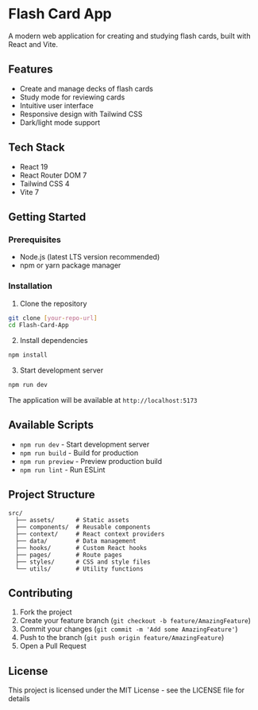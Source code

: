 # Flash Card App

A modern web application for creating and studying flash cards, built with React and Vite.

## Features

- Create and manage decks of flash cards
- Study mode for reviewing cards
- Intuitive user interface
- Responsive design with Tailwind CSS
- Dark/light mode support

## Tech Stack

- React 19
- React Router DOM 7
- Tailwind CSS 4
- Vite 7

## Getting Started

### Prerequisites

- Node.js (latest LTS version recommended)
- npm or yarn package manager

### Installation

1. Clone the repository
```sh
git clone [your-repo-url]
cd Flash-Card-App
```

2. Install dependencies
```sh
npm install
```

3. Start development server
```sh
npm run dev
```

The application will be available at `http://localhost:5173`

## Available Scripts

- `npm run dev` - Start development server
- `npm run build` - Build for production
- `npm run preview` - Preview production build
- `npm run lint` - Run ESLint

## Project Structure

```
src/
  ├── assets/      # Static assets
  ├── components/  # Reusable components
  ├── context/     # React context providers
  ├── data/        # Data management
  ├── hooks/       # Custom React hooks
  ├── pages/       # Route pages
  ├── styles/      # CSS and style files
  └── utils/       # Utility functions
```

## Contributing

1. Fork the project
2. Create your feature branch (`git checkout -b feature/AmazingFeature`)
3. Commit your changes (`git commit -m 'Add some AmazingFeature'`)
4. Push to the branch (`git push origin feature/AmazingFeature`)
5. Open a Pull Request

## License

This project is licensed under the MIT License - see the LICENSE file for details